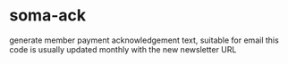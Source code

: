 # soma-ack
generate member payment acknowledgement text, suitable for email
this code is usually updated monthly with the new newsletter URL
